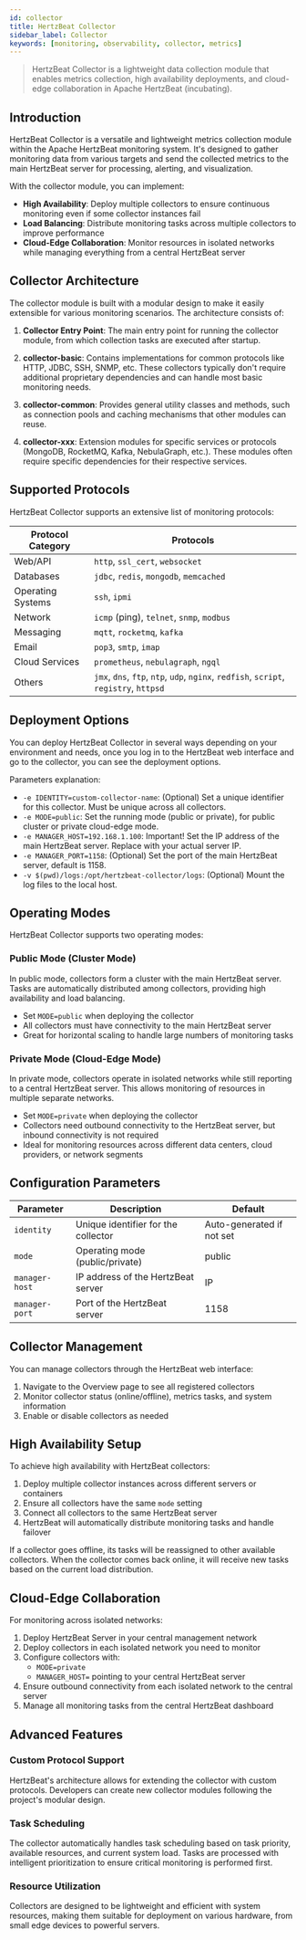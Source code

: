 ```yaml
---
id: collector
title: HertzBeat Collector
sidebar_label: Collector 
keywords: [monitoring, observability, collector, metrics]
---
```


> HertzBeat Collector is a lightweight data collection module that enables metrics collection, high availability deployments, and cloud-edge collaboration in Apache HertzBeat (incubating).

## Introduction

HertzBeat Collector is a versatile and lightweight metrics collection module within the Apache HertzBeat monitoring system. It's designed to gather monitoring data from various targets and send the collected metrics to the main HertzBeat server for processing, alerting, and visualization.

With the collector module, you can implement:

- **High Availability**: Deploy multiple collectors to ensure continuous monitoring even if some collector instances fail
- **Load Balancing**: Distribute monitoring tasks across multiple collectors to improve performance
- **Cloud-Edge Collaboration**: Monitor resources in isolated networks while managing everything from a central HertzBeat server

## Collector Architecture

The collector module is built with a modular design to make it easily extensible for various monitoring scenarios. The architecture consists of:

1. **Collector Entry Point**: The main entry point for running the collector module, from which collection tasks are executed after startup.

2. **collector-basic**: Contains implementations for common protocols like HTTP, JDBC, SSH, SNMP, etc. These collectors typically don't require additional proprietary dependencies and can handle most basic monitoring needs.

3. **collector-common**: Provides general utility classes and methods, such as connection pools and caching mechanisms that other modules can reuse.

4. **collector-xxx**: Extension modules for specific services or protocols (MongoDB, RocketMQ, Kafka, NebulaGraph, etc.). These modules often require specific dependencies for their respective services.

## Supported Protocols

HertzBeat Collector supports an extensive list of monitoring protocols:

| Protocol Category | Protocols                                                                             |
| ----------------- | ------------------------------------------------------------------------------------- |
| Web/API           | `http`, `ssl_cert`, `websocket`                                                       |
| Databases         | `jdbc`, `redis`, `mongodb`, `memcached`                                               |
| Operating Systems | `ssh`, `ipmi`                                                                         |
| Network           | `icmp` (ping), `telnet`, `snmp`, `modbus`                                             |
| Messaging         | `mqtt`, `rocketmq`, `kafka`                                                           |
| Email             | `pop3`, `smtp`, `imap`                                                                |
| Cloud Services    | `prometheus`, `nebulagraph`, `ngql`                                                   |
| Others            | `jmx`, `dns`, `ftp`, `ntp`, `udp`, `nginx`, `redfish`, `script`, `registry`, `httpsd` |

## Deployment Options

You can deploy HertzBeat Collector in several ways depending on your environment and needs, once you log in to the HertzBeat web interface and go to the collector, you can see the deployment options.

Parameters explanation:

- `-e IDENTITY=custom-collector-name`: (Optional) Set a unique identifier for this collector. Must be unique across all collectors.
- `-e MODE=public`: Set the running mode (public or private), for public cluster or private cloud-edge mode.
- `-e MANAGER_HOST=192.168.1.100`: Important! Set the IP address of the main HertzBeat server. Replace with your actual server IP.
- `-e MANAGER_PORT=1158`: (Optional) Set the port of the main HertzBeat server, default is 1158.
- `-v $(pwd)/logs:/opt/hertzbeat-collector/logs`: (Optional) Mount the log files to the local host.

## Operating Modes

HertzBeat Collector supports two operating modes:

### Public Mode (Cluster Mode)

In public mode, collectors form a cluster with the main HertzBeat server. Tasks are automatically distributed among collectors, providing high availability and load balancing.

- Set `MODE=public` when deploying the collector
- All collectors must have connectivity to the main HertzBeat server
- Great for horizontal scaling to handle large numbers of monitoring tasks

### Private Mode (Cloud-Edge Mode)

In private mode, collectors operate in isolated networks while still reporting to a central HertzBeat server. This allows monitoring of resources in multiple separate networks.

- Set `MODE=private` when deploying the collector
- Collectors need outbound connectivity to the HertzBeat server, but inbound connectivity is not required
- Ideal for monitoring resources across different data centers, cloud providers, or network segments

## Configuration Parameters

| Parameter      | Description                         | Default                   |
| -------------- | ----------------------------------- | ------------------------- |
| `identity`     | Unique identifier for the collector | Auto-generated if not set |
| `mode`         | Operating mode (public/private)     | public                    |
| `manager-host` | IP address of the HertzBeat server  | IP               |
| `manager-port` | Port of the HertzBeat server        | 1158                      |

## Collector Management

You can manage collectors through the HertzBeat web interface:

1. Navigate to the Overview page to see all registered collectors
2. Monitor collector status (online/offline), metrics tasks, and system information
3. Enable or disable collectors as needed

## High Availability Setup

To achieve high availability with HertzBeat collectors:

1. Deploy multiple collector instances across different servers or containers
2. Ensure all collectors have the same `mode` setting
3. Connect all collectors to the same HertzBeat server
4. HertzBeat will automatically distribute monitoring tasks and handle failover

If a collector goes offline, its tasks will be reassigned to other available collectors. When the collector comes back online, it will receive new tasks based on the current load distribution.

## Cloud-Edge Collaboration

For monitoring across isolated networks:

1. Deploy HertzBeat Server in your central management network
2. Deploy collectors in each isolated network you need to monitor
3. Configure collectors with:
      - `MODE=private`
      - `MANAGER_HOST=` pointing to your central HertzBeat server
4. Ensure outbound connectivity from each isolated network to the central server
5. Manage all monitoring tasks from the central HertzBeat dashboard

## Advanced Features

### Custom Protocol Support

HertzBeat's architecture allows for extending the collector with custom protocols. Developers can create new collector modules following the project's modular design.

### Task Scheduling

The collector automatically handles task scheduling based on task priority, available resources, and current system load. Tasks are processed with intelligent prioritization to ensure critical monitoring is performed first.

### Resource Utilization

Collectors are designed to be lightweight and efficient with system resources, making them suitable for deployment on various hardware, from small edge devices to powerful servers.
